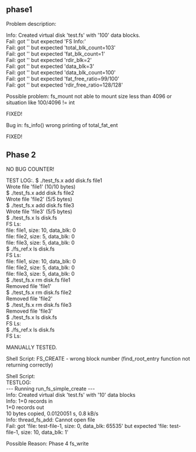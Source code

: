 ## phase1 ##
Problem description:

Info: Created virtual disk 'test.fs' with '100' data blocks.  
Fail: got '' but expected 'FS Info:'  
Fail: got '' but expected 'total_blk_count=103'  
Fail: got '' but expected 'fat_blk_count=1'  
Fail: got '' but expected 'rdir_blk=2'  
Fail: got '' but expected 'data_blk=3'  
Fail: got '' but expected 'data_blk_count=100'  
Fail: got '' but expected 'fat_free_ratio=99/100'  
Fail: got '' but expected 'rdir_free_ratio=128/128'  

Possible problem:
fs_mount not able to mount size less than 4096 or situation like 
100/4096 != int

FIXED!

Bug in:
fs_info()
wrong printing of total_fat_ent

FIXED!

## Phase 2 ##
NO BUG COUNTER!

TEST LOG:.
$ ./test_fs.x add disk.fs file1  
Wrote file 'file1' (10/10 bytes)  
$ ./test_fs.x add disk.fs file2  
Wrote file 'file2' (5/5 bytes)  
$ ./test_fs.x add disk.fs file3  
Wrote file 'file3' (5/5 bytes)  
$ ./test_fs.x ls disk.fs  
FS Ls:  
file: file1, size: 10, data_blk: 0  
file: file2, size: 5, data_blk: 0  
file: file3, size: 5, data_blk: 0  
$ ./fs_ref.x ls disk.fs   
FS Ls:  
file: file1, size: 10, data_blk: 0  
file: file2, size: 5, data_blk: 0  
file: file3, size: 5, data_blk: 0  
$ ./test_fs.x rm disk.fs file1  
Removed file 'file1'  
$ ./test_fs.x rm disk.fs file2  
Removed file 'file2'  
$ ./test_fs.x rm disk.fs file3  
Removed file 'file3'  
$ ./test_fs.x ls disk.fs   
FS Ls:  
$ ./fs_ref.x ls disk.fs   
FS Ls:  

MANUALLY TESTED.  

Shell Script: 
FS_CREATE - wrong block number (find_root_entry function not returning correctly)

Shell Script:  
TESTLOG:  
--- Running run_fs_simple_create ---  
Info: Created virtual disk 'test.fs' with '10' data blocks  
Info: 1+0 records in  
1+0 records out  
10 bytes copied, 0.0120051 s, 0.8 kB/s  
Info: thread_fs_add: Cannot open file  
Fail: got 'file: test-file-1, size: 0, data_blk: 65535' but expected 'file: test-file-1, size: 10, data_blk: 1'  

Possible Reason:
Phase 4 fs_write


